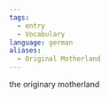```yaml
---
tags:
  - entry
  - Vocabulary
language: german
aliases:
  - Original Motherland
---
```

the originary motherland